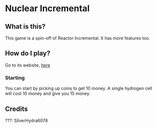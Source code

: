 # Nuclear Incremental
## What is this?
This game is a spin-off of Reactor Incremental. It has more features too.

## How do I play?
Go to its website, [here](https://daverainbowin.github.io/nuclearIncremental)

### Starting
You can start by picking up coins to get 10 money.
A single hydrogen cell will cost 10 money and give you 15 money.

## Credits
???: SilverHydra6078
